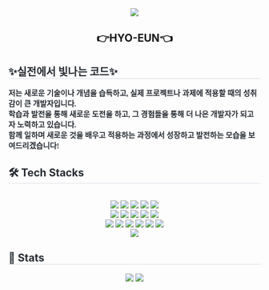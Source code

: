 <div align="center">
<img src="https://capsule-render.vercel.app/api?type=Venom&color=0:fffff0,100:fff5f5&height=180&text=Pick%me!&animation=fadeIn&fontColor=000000&fontSize=70&section=header"/>

<h2 align="center">👉HYO-EUN👈</h2>

<div align= "center">
    </div>
    <div style="text-align: left;"> 
    <h2 style="border-bottom: 1px solid #d8dee4; color: #282d33;"> ✨실전에서 빛나는 코드✨ </h2>  
    <div style="font-family: 'fantasy'; font-weight: 700; font-size: 15px; text-align: left; color: #282d33;">
        저는 새로운 기술이나 개념을 습득하고, 실제 프로젝트나 과제에 적용할 때의 성취감이 큰 개발자입니다.<br/>
        학습과 발전을 통해 새로운 도전을 하고, 그 경험들을 통해 더 나은 개발자가 되고자 노력하고 있습니다. <br/>
        함께 일하며 새로운 것을 배우고 적용하는 과정에서 성장하고 발전하는 모습을 보여드리겠습니다! </div> 
    </div>
    <div style="text-align: left;">
    <h2 style="border-bottom: 1px solid #d8dee4; color: #282d33;"> 🛠️ Tech Stacks </h2> <br> 
    <div  align= "center"> <img src="https://img.shields.io/badge/Amazon AWS-232F3E?style=plastic&logo=Amazon AWS&logoColor=white">
          <img src="https://img.shields.io/badge/Bootstrap-7952B3?style=plastic&logo=Bootstrap&logoColor=white">
          <img src="https://img.shields.io/badge/CSS3-1572B6?style=plastic&logo=CSS3&logoColor=white">
          <img src="https://img.shields.io/badge/React-61DAFB?style=plastic&logo=React&logoColor=white">
          <img src="https://img.shields.io/badge/Python-3776AB?style=plastic&logo=Python&logoColor=white">
          <br/><img src="https://img.shields.io/badge/Redux-764ABC?style=plastic&logo=Redux&logoColor=white">
          <img src="https://img.shields.io/badge/HTML5-E34F26?style=plastic&logo=HTML5&logoColor=white">
          <img src="https://img.shields.io/badge/Slack-4A154B?style=plastic&logo=Slack&logoColor=white">
          <img src="https://img.shields.io/badge/Discord-5865F2?style=plastic&logo=Discord&logoColor=white">
          <img src="https://img.shields.io/badge/Figma-F24E1E?style=plastic&logo=Figma&logoColor=white">
          <br/><img src="https://img.shields.io/badge/Github-181717?style=plastic&logo=Github&logoColor=white">
          <img src="https://img.shields.io/badge/jQuery-0769AD?style=plastic&logo=jQuery&logoColor=white">
          <img src="https://img.shields.io/badge/Java-007396?style=plastic&logo=Java&logoColor=white">
          <img src="https://img.shields.io/badge/Javascript-F7DF1E?style=plastic&logo=Javascript&logoColor=white">
          <img src="https://img.shields.io/badge/Spring Boot-6DB33F?style=plastic&logo=Spring Boot&logoColor=white">
          <img src="https://img.shields.io/badge/OAuth2-7FFFD4?style=plastic&logo=OAuth2&logoColor=white">
          <br/><img src="https://img.shields.io/badge/Spring-6DB33F?style=plastic&logo=Spring&logoColor=white">
          </div>
    </div>
    <div style="text-align: left;"> 
    <h2 style="border-bottom: 1px solid #d8dee4; color: #282d33;"> 🏅 Stats </h2> 
        <div align= "center"> 
        <img src="https://github-readme-stats.vercel.app/api?username=rlagydms2&hide=stars,issues&theme=flag-india&count_private=true&show_icons=true&hide_rank=true&title_color=ff9500&text_color=0769AD"/> 
        <img src="https://github-readme-stats.vercel.app/api/top-langs/?username=rlagydms2&layout=compact"
           /> </div> 
    </div>
    
